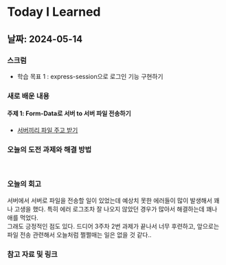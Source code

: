 # Today I Learned

## 날짜: 2024-05-14

### 스크럼
- 학습 목표 1 : express-session으로 로그인 기능 구현하기

### 새로 배운 내용
#### 주제 1: Form-Data로 서버 to 서버 파일 전송하기
- [서버끼리 파일 주고 받기](https://kcs-kevin-yu.notion.site/f66ed38f20bc4976b4ec918d7be07a77?pvs=4)

### 오늘의 도전 과제와 해결 방법
<br />

### 오늘의 회고
서버에서 서버로 파일을 전송할 일이 있었는데 예상치 못한 에러들이 많이 발생해서 꽤나 고생을 했다. 특히 에러 로그조차 잘 나오지 않았던 경우가 많아서 해결하는데 꽤나 애를 먹었다. <br />
그래도 긍정적인 점도 있다. 드디어 3주차 2번 과제가 끝나서 너무 후련하고, 앞으로는 파일 전송 관련해서 오늘처럼 쩔쩔매는 일은 없을 것 같다..

### 참고 자료 및 링크
